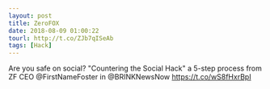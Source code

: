 ```yaml
---
layout: post
title: ZeroFOX
date: 2018-08-09 01:00:22
tourl: http://t.co/ZJb7qISeAb
tags: [Hack]
---
```

Are you safe on social? "Countering the Social Hack" a 5-step process from ZF CEO @FirstNameFoster in @BRINKNewsNow https://t.co/wS8fHxrBpI